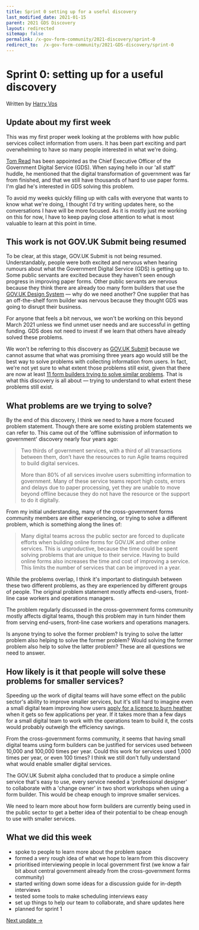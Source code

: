 ```yaml
---
title: Sprint 0 setting up for a useful discovery
last_modified_date: 2021-01-15
parent: 2021 GDS Discovery
layout: redirected
sitemap: false
permalink: /x-gov-form-community/2021-discovery/sprint-0
redirect_to:  /x-gov-form-community/2021-GDS-discovery/sprint-0
---
```


# Sprint 0: setting up for a useful discovery

Written by [Harry Vos](https://twitter.com/vosageroll)

## Update about my first week

This was my first proper week looking at the problems with how public services collect information from users. It has been part exciting and part overwhelming to have so many people interested in what we're doing.

[Tom Read](https://twitter.com/thommeread) has been appointed as the Chief Executive Officer of the Government Digital Service (GDS). When saying hello in our 'all staff' huddle, he mentioned that the digital transformation of government was far from finished, and that we still have thousands of hard to use paper forms. I'm glad he's interested in GDS solving this problem.

To avoid my weeks quickly filling up with calls with everyone that wants to know what we're doing, I thought I'd try writing updates here, so the conversations I have will be more focused. As it is mostly just me working on this for now, I have to keep paying close attention to what is most valuable to learn at this point in time.

## This work is not GOV.UK Submit being resumed

To be clear, at this stage, GOV.UK Submit is not being resumed. Understandably, people were both excited and nervous when hearing rumours about what the Government Digital Service (GDS) is getting up to. Some public servants are excited because they haven't seen enough progress in improving paper forms. Other public servants are nervous because they think there are already too many form builders that use the [GOV.UK Design System](https://design-system.service.gov.uk/) — why do we need another? One supplier that has an off-the-shelf form builder was nervous because they thought GDS was going to disrupt their business.

For anyone that feels a bit nervous, we won't be working on this beyond March 2021 unless we find unmet user needs and are successful in getting funding. GDS does not need to invest if we learn that others have already solved these problems.

We won't be referring to this discovery as [GOV.UK Submit](https://www.whatdotheyknow.com/request/reports_following_discovery_and#incoming-1371007) because we cannot assume that what was promising three years ago would still be the best way to solve problems with collecting information from users. In fact, we're not yet sure to what extent those problems still exist, given that there are now at least [11 form builders trying to solve similar problems](https://x-gov-forms.london.cloudapps.digital/forms.html). That is what this discovery is all about — trying to understand to what extent these problems still exist.

## What problems are we trying to solve?

By the end of this discovery, I think we need to have a more focused problem statement. Though there are some existing problem statements we can refer to. This came out of the 'offline submission of information to government' discovery nearly four years ago:

> Two thirds of government services, with a third of all transactions between them, don’t have the resources to run Agile teams required to build digital services.
>
> More than 80% of all services involve users submitting information to government. Many of these service teams report high costs, errors and delays due to paper processing, yet they are unable to move beyond offline because they do not have the resource or the support to do it digitally.

From my initial understanding, many of the cross-government forms community members are either experiencing, or trying to solve a different problem, which is something along the lines of:

> Many digital teams across the public sector are forced to duplicate efforts when building online forms for GOV.UK and other online services. This is unproductive, because the time could be spent solving problems that are unique to their service. Having to build online forms also increases the time and cost of improving a service. This limits the number of services that can be improved in a year.

While the problems overlap, I think it's important to distinguish between these two different problems, as they are experienced by different groups of people. The original problem statement mostly affects end-users, front-line case workers and operations managers.

The problem regularly discussed in the cross-government forms community mostly affects digital teams, though this problem may in turn hinder them from serving end-users, front-line case workers and operations managers.

Is anyone trying to solve the former problem? Is trying to solve the latter problem also helping to solve the former problem? Would solving the former problem also help to solve the latter problem? These are all questions we need to answer.

## How likely is it that people will solve these problems for smaller services?

Speeding up the work of digital teams will have some effect on the public sector's ability to improve smaller services, but it's still hard to imagine even a small digital team improving how users [apply for a licence to burn heather](https://www.gov.uk/guidance/heather-and-grass-burning-apply-for-a-licence) when it gets so few applications per year. If it takes more than a few days for a small digital team to work with the operations team to build it, the costs would probably outweigh the efficiency savings.

From the cross-government forms community, it seems that having small digital teams using form builders can be justified for services used between 10,000 and 100,000 times per year. Could this work for services used 1,000 times per year, or even 100 times? I think we still don't fully understand what would enable smaller digital services.

The GOV.UK Submit alpha concluded that to produce a simple online service that's easy to use, every service needed a 'professional designer' to collaborate with a 'change owner' in two short workshops when using a form builder. This would be cheap enough to improve smaller services.

We need to learn more about how form builders are currently being used in the public sector to get a better idea of their potential to be cheap enough to use with smaller services.

## What we did this week

- spoke to people to learn more about the problem space
- formed a very rough idea of what we hope to learn from this discovery
- prioritised interviewing people in local government first (we know a fair bit about central government already from the cross-government forms community)
- started writing down some ideas for a discussion guide for in-depth interviews
- tested some tools to make scheduling interviews easy
- set up things to help our team to collaborate, and share updates here
- planned for sprint 1

[Next update ->](/x-gov-form-community/2021-GDS-discovery/sprint-1)
